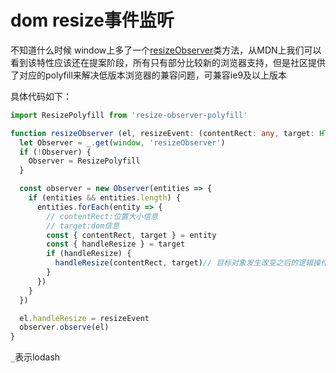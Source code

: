 # dom resize事件监听

不知道什么时候 window上多了一个[resizeObserver](https://developer.mozilla.org/zh-CN/docs/Web/API/ResizeObserver)类方法，从MDN上我们可以看到该特性应该还在提案阶段，所有只有部分比较新的浏览器支持，但是社区提供了对应的polyfill来解决低版本浏览器的兼容问题，可兼容ie9及以上版本

具体代码如下：

```ts
import ResizePolyfill from 'resize-observer-polyfill'

function resizeObserver (el, resizeEvent: (contentRect: any, target: HTMLElement) => void) {
  let Observer = _.get(window, 'resizeObserver')
  if (!Observer) {
    Observer = ResizePolyfill
  }

  const observer = new Observer(entities => {
    if (entities && entities.length) {
      entities.forEach(entity => {
        // contentRect:位置大小信息
        // target:dom信息
        const { contentRect, target } = entity
        const { handleResize } = target
        if (handleResize) {
          handleResize(contentRect, target)// 目标对象发生改变之后的逻辑操作
        }
      })
    }
  })

  el.handleResize = resizeEvent
  observer.observe(el)
}
```

`_`表示lodash

